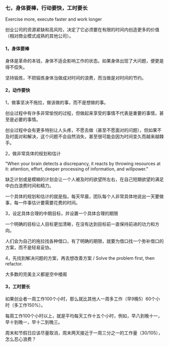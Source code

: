 ### 七，身体要棒，行动要快，工时要长

Exercise more, execute faster and work longer

创业公司的资源紧缺和高风险，决定了它必须要在有限的时间内创造更多的价值（相对商业模式成熟的其他公司）。

#### 1，身体要棒

身体是革命的本钱，身体不适会影响工作的状态。如果身体出现了大问题，便更是得不偿失。

坚持锻炼，不把锻炼身体当做成对时间的浪费，而当做是对时间的节约。

#### 2，动作要快

1，做事坚决不拖拉，做该做的事，而不是想做的事。

创业过程中有许多非常愉悦的过程，但做起来享受的事情不代表是重要的事情，甚至是必要的事情。

创业过程中会有更多特别让人头疼，不愿去做（甚至不愿面对的问题），但如果不及时面对和解决，这个问题不会自然消失，甚至很可能会因为时间变久而越来越棘手。

2，做非常具体的规划和估计

"When your brain detects a discrepancy, it reacts by throwing resources at it: attention, effort, deeper processing of information, and willpower."

缺乏计划或是模糊的计划会让一个人被及时的欲望所左右，在自己短期欲望的满足中白白浪费时间和精力。

一个具体的规划和估计的就是指，每天早晨，团队每个人非常具体地说出一天要做事，每一件事估计要需要花费的时间。

3，设定具体合理的中期目标，并设置一个具体合理的期限

一个明确的目标让人目标更加清晰，在没有达到目标前一直保持前进的功力和方向。

人们会为自己的拖拉找各种借口，有了明确的期限，就要为借口找一个弥补借口的方案，而不是轻易妥协。

4，先找到解决问题的方案，再去想改善方案 / Solve the problem first, then refactor.

大多数的完美主义都是空中楼阁

#### 3，工时要长

如果创业者一周工作100个小时，那么就比其他人一周多工作（早9晚5）60个小时（多工作150%）。

每周工作100个小时以上，就是平均每天工作十五个小时，例如，早八到晚十一，早十到晚一，早十二到晚三。

周末和节假日应该尽量取消，周末两天接近于一周三分之一的工作量（30/105），怎么忍心浪费？


